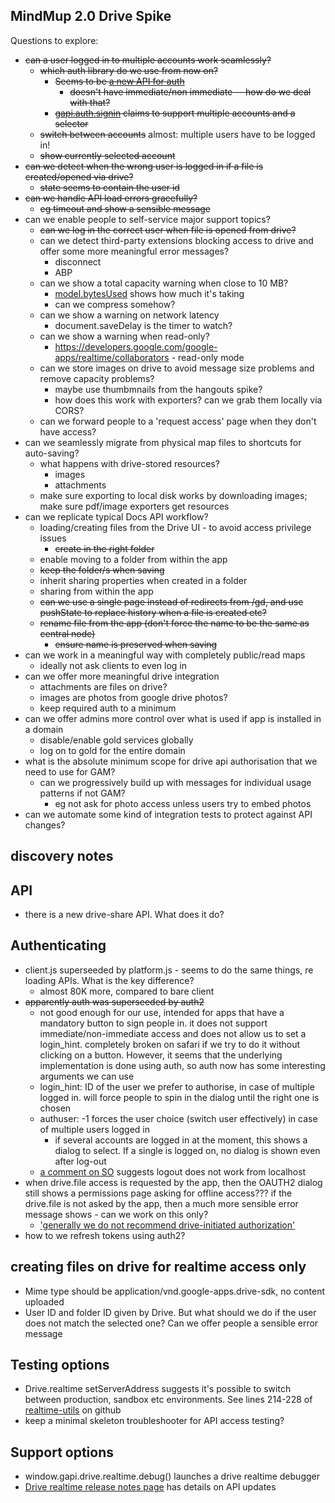 MindMup 2.0 Drive Spike
------------------------

Questions to explore:

* ~~can a user logged in to multiple accounts work seamlessly?~~ 
  * ~~which auth library do we use from now on?~~
    * ~~Seems to be [a new API for auth](https://developers.google.com/identity/sign-in/web/reference#gapiauth2initwzxhzdk19paramswzxhzdk20)~~ 
      * ~~doesn't have immediate/non immediate -- how do we deal with that?~~
    * ~~[gapi.auth.signin](https://developers.google.com/identity/sign-in/web/sign-in) claims to support multiple accounts and a selector~~
  * ~~switch between accounts~~ almost: multiple users have to be logged in!
  * ~~show currently selected account~~
* ~~can we detect when the wrong user is logged in if a file is created/opened via drive?~~
  * ~~state seems to contain the user id~~
* ~~can we handle API load errors gracefully?~~
  * ~~eg timeout and show a sensible message~~
* can we enable people to self-service major support topics?
  * ~~can we log in the correct user when file is opened from drive?~~
  * can we detect third-party extensions blocking access to drive and offer some more meaningful error messages?
    * disconnect
    * ABP
  * can we show a total capacity warning when close to 10 MB?
    * [model.bytesUsed](https://developers.google.com/google-apps/realtime/reference/gapi.drive.realtime.Model) shows how much it's taking
    * can we compress somehow?
  * can we show a warning on network latency
    * document.saveDelay is the timer to watch?
  * can we show a warning when read-only?
      * https://developers.google.com/google-apps/realtime/collaborators - read-only mode
  * can we store images on drive to avoid message size problems and remove capacity problems?
      * maybe use thumbmnails from the hangouts spike?
      * how does this work with exporters? can we grab them locally via CORS?
  * can we forward people to a 'request access' page when they don't have access?
* can we seamlessly migrate from physical map files to shortcuts for auto-saving?
  * what happens with drive-stored resources?
    * images
    * attachments
  * make sure exporting to local disk works by downloading images; make sure pdf/image exporters get resources 
* can we replicate typical Docs API workflow?
  * loading/creating files from the Drive UI - to avoid access privilege issues
    * ~~create in the right folder~~
  * enable moving to a folder from within the app
  * ~~keep the folder/s when saving~~
  * inherit sharing properties when created in a folder
  * sharing from within the app
  * ~~can we use a single page instead of redirects from /gd, and use pushState to replace history when a file is created etc?~~
  * ~~rename file from the app (don't force the name to be the same as central node)~~
    * ~~ensure name is preserved when saving~~
* can we work in a meaningful way with completely public/read maps
  * ideally not ask clients to even log in
* can we offer more meaningful drive integration
  * attachments are files on drive?
  * images are photos from google drive photos?
  * keep required auth to a minimum
* can we offer admins more control over what is used if app is installed in a domain
  * disable/enable gold services globally
  * log on to gold for the entire domain
* what is the absolute minimum scope for drive api authorisation that we need to use for GAM?
  * can we progressively build up with messages for individual usage patterns if not GAM?
    * eg not ask for photo access unless users try to embed photos
* can we automate some kind of integration tests to protect against API changes?



discovery notes
---------------

## API

* there is a new drive-share API. What does it do?

## Authenticating

* client.js superseeded by platform.js - seems to do the same things, re loading APIs. What is the key difference?
    * almost 80K more, compared to bare client
* ~~apparently auth was superseeded by auth2~~
  * not good enough for our use, intended for apps that have a mandatory button to sign people in. it does not support immediate/non-immediate access and does not allow us to set a login_hint. completely broken on safari if we try to do it without clicking on a button. However, it seems that the underlying implementation is done using auth, so auth now has some interesting arguments we can use
  * login_hint: ID of the user we prefer to authorise, in case of multiple logged in. will force people to spin in the dialog until the right one is chosen
  * authuser: -1 forces the user choice (switch user effectively) in case of multiple users logged in
    * if several accounts are logged in at the moment, this shows a dialog to select. If a single is logged on, no dialog is shown even after log-out
  * [a comment on SO](http://stackoverflow.com/questions/22086301/gapi-auth-signout-not-working-im-lost) suggests logout does not work from localhost
* when drive.file access is requested by the app, then the OAUTH2 dialog still shows a permissions page asking for offline access??? if the drive.file is not asked by the app, then a much more sensible error message shows - can we work on this only?
  * ['generally we do not recommend drive-initiated authorization'](https://developers.google.com/drive/web/auth/drive-initiated-auth)
* how to we refresh tokens using auth2?

## creating files on drive for realtime access only

* Mime type should be application/vnd.google-apps.drive-sdk, no content uploaded
* User ID and folder ID given by Drive. But what should we do if the user does not match the selected one? Can we offer people a sensible error message

## Testing options

* Drive.realtime setServerAddress suggests it's possible to switch between production, sandbox etc environments. See lines 214-228 of [realtime-utils](https://github.com/googledrive/realtime-utils/blob/master/realtime-client-utils.js) on github
* keep a minimal skeleton troubleshooter for API access testing? 


## Support options
* window.gapi.drive.realtime.debug() launches a drive realtime debugger
* [Drive realtime release notes page](https://developers.google.com/google-apps/realtime/release-notes) has details on API updates

